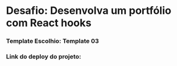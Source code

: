 # Desafio: Desenvolva um portfólio com React hooks

### Template Escolhio: Template 03 

### Link do deploy do projeto: 
